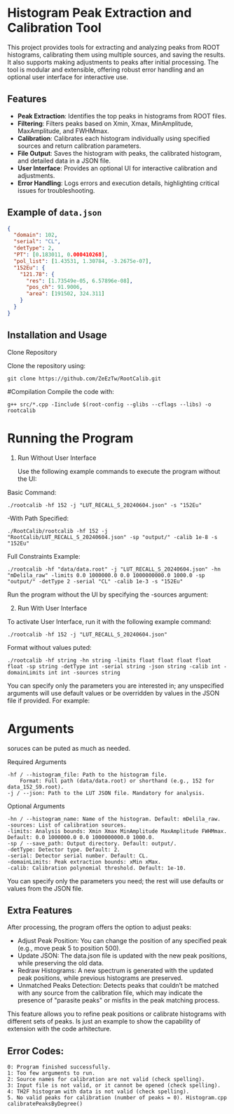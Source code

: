 # Histogram Peak Extraction and Calibration Tool

This project provides tools for extracting and analyzing peaks from ROOT histograms, calibrating them using multiple sources, and saving the results. It also supports making adjustments to peaks after initial processing. The tool is modular and extensible, offering robust error handling and an optional user interface for interactive use.

## Features

- **Peak Extraction**: Identifies the top peaks in histograms from ROOT files.
- **Filtering**: Filters peaks based on Xmin, Xmax, MinAmplitude, MaxAmplitude, and FWHMmax.
- **Calibration**: Calibrates each histogram individually using specified sources and return calibration parameters.
- **File Output**: Saves the histogram with peaks, the calibrated histogram, and detailed data in a JSON file.
- **User Interface**: Provides an optional UI for interactive calibration and adjustments.
- **Error Handling**: Logs errors and execution details, highlighting critical issues for troubleshooting.
  
## Example of `data.json`

```json
{
  "domain": 102,
  "serial": "CL",
  "detType": 2,
  "PT": [0.183011, 0.000410268],
  "pol_list": [1.43531, 1.30784, -3.2675e-07],
  "152Eu": {
    "121.78": {
      "res": [1.73549e-05, 6.57896e-08],
      "pos_ch": 91.9006,
      "area": [191502, 324.311]
    }
  }
}
```

## Installation and Usage
Clone Repository

Clone the repository using:

    git clone https://github.com/ZeEzTw/RootCalib.git

#Compilation
Compile the code with:

    g++ src/*.cpp -Iinclude $(root-config --glibs --cflags --libs) -o rootcalib


# Running the Program
 
 1. Run Without User Interface

    Use the following example commands to execute the program without the UI:
    
Basic Command:

	./rootcalib -hf 152 -j "LUT_RECALL_S_20240604.json" -s "152Eu"

-With Path Specified:

  	./RootCalib/rootcalib -hf 152 -j "RootCalib/LUT_RECALL_S_20240604.json" -sp "output/" -calib 1e-8 -s "152Eu"
   
Full Constraints Example:
  
 	./rootcalib -hf "data/data.root" -j "LUT_RECALL_S_20240604.json" -hn "mDelila_raw" -limits 0.0 1000000.0 0.0 1000000000.0 1000.0 -sp "output/" -detType 2 -serial "CL" -calib 1e-3 -s "152Eu"

  Run the program without the UI by specifying the -sources argument:
  
  2. Run With User Interface
  
  To activate User Interface, run it with the following example command:
  
  	./rootcalib -hf 152 -j "LUT_RECALL_S_20240604.json"

Format without values puted: 
  		
    ./rootcalib -hf string -hn string -limits float float float float float -sp string -detType int -serial string -json string -calib int -domainLimits int int -sources string

You can specify only the parameters you are interested in; any unspecified arguments will use default values or be overridden by values in the JSON file if provided. For example:

# Arguments

soruces can be puted as much as needed.


Required Arguments

    -hf / --histogram_file: Path to the histogram file.
        Format: Full path (data/data.root) or shorthand (e.g., 152 for data_152_S9.root).
    -j / --json: Path to the LUT JSON file. Mandatory for analysis.

Optional Arguments

    -hn / --histogram_name: Name of the histogram. Default: mDelila_raw.
    -sources: List of calibration sources.
    -limits: Analysis bounds: Xmin Xmax MinAmplitude MaxAmplitude FWHMmax. Default: 0.0 1000000.0 0.0 1000000000.0 1000.0.
    -sp / --save_path: Output directory. Default: output/.
    -detType: Detector type. Default: 2.
    -serial: Detector serial number. Default: CL.
    -domainLimits: Peak extraction bounds: xMin xMax.
    -calib: Calibration polynomial threshold. Default: 1e-10.
You can specify only the parameters you need; the rest will use defaults or values from the JSON file.

## Extra Features

After processing, the program offers the option to adjust peaks:

   - Adjust Peak Position: You can change the position of any specified peak (e.g., move peak 5 to position 500).
   - Update JSON: The data.json file is updated with the new peak positions, while preserving the old data.
   - Redraw Histograms: A new spectrum is generated with the updated peak positions, while previous histograms are preserved.
   - Unmatched Peaks Detection: Detects peaks that couldn’t be matched with any source from the calibration file, which may indicate the presence of "parasite peaks" or misfits in the peak matching process.
	
This feature allows you to refine peak positions or calibrate histograms with different sets of peaks.
Is just an example to show the capability of extension with the code arhitecture.
## Error Codes:

    0: Program finished successfully.
    1: Too few arguments to run.
    2: Source names for calibration are not valid (check spelling).
    3: Input file is not valid, or it cannot be opened (check spelling).
    4: TH2F histogram with data is not valid (check spelling).
    5. No valid peaks for calibration (number of peaks = 0). Histogram.cpp calibratePeaksByDegree()




